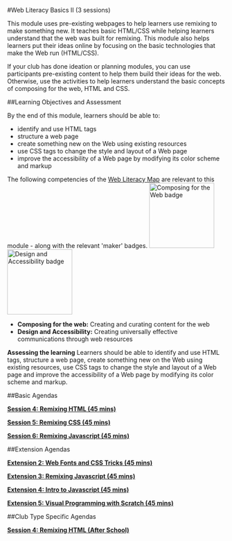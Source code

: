 #Web Literacy Basics II (3 sessions)

This module uses pre-existing webpages to help learners use remixing to make something new. It teaches basic HTML/CSS while helping learners understand that the web was built for remixing. This module also helps learners put their ideas online by focusing on the basic technologies that make the Web run (HTML/CSS). 

If your club has done ideation or planning modules, you can use participants pre-existing content to help them build their ideas for the web. Otherwise, use the activities to help learners understand the basic concepts of composing for the web, HTML and CSS.

##Learning Objectives and Assessment

By the end of this module, learners should be able to: 

* identify and use HTML tags
* structure a web page
* create something new on the Web using existing resources
* use CSS tags to change the style and layout of a Web page
* improve the accessibility of a Web page by modifying its color scheme and markup

The following competencies of the [Web Literacy Map](https://webmaker.org/resources) are relevant to this module - along with the relevant 'maker' badges.
<a href="https://webmaker.org/badges/composing-maker"><img src="https://badgekit-mozilla.mofoprod.net/images/badge/945" alt="Composing for the Web badge" width="150px"></a>
<a href="https://webmaker.org/badges/design-maker"><img src="https://badgekit-mozilla.mofoprod.net/images/badge/947" alt="Design and Accessibility badge" width="150px"></a>

* **Composing for the web:** Creating and curating content for the web
* **Design and Accessibility:** Creating universally effective communications through web resources

**Assessing the learning**
Learners should be able to identify and use HTML tags, structure a web page, create something new on the Web using existing resources, use CSS tags to change the style and layout of a Web page and improve the accessibility of a Web page by modifying its color scheme and markup.

##Basic Agendas

[**Session 4: Remixing HTML (45 mins)**](https://github.com/LauraHilliger/webmaker-curriculum/blob/master/WebLiteracyBasics/session04-html.md)

[**Session 5: Remixing CSS (45 mins)**](https://github.com/LauraHilliger/webmaker-curriculum/blob/master/WebLiteracyBasics/session05-css.md)

[**Session 6: Remixing Javascript (45 mins)**](https://github.com/LauraHilliger/webmaker-curriculum/blob/master/WebLiteracyBasics/session06-remixvideo.md)

##Extension Agendas

[**Extension 2: Web Fonts and CSS Tricks (45 mins)**](https://github.com/LauraHilliger/webmaker-curriculum/blob/master/WebLiteracyBasics/extensions/extension02-css-tricks.md)

[**Extension 3: Remixing Javascript (45 mins)**](https://github.com/LauraHilliger/webmaker-curriculum/blob/master/WebLiteracyBasics/extensions/extension03-remixing-javascript.md)

[**Extension 4: Intro to Javascript (45 mins)**](https://github.com/LauraHilliger/webmaker-curriculum/blob/master/WebLiteracyBasics/extensions/extension04-intro-javascript.md)

[**Extension 5: Visual Programming with Scratch (45 mins)**](https://github.com/LauraHilliger/webmaker-curriculum/blob/master/WebLiteracyBasics/extensions/extension05-scratch.md)

##Club Type Specific Agendas

[**Session 4: Remixing HTML (After School)**](https://github.com/LauraHilliger/webmaker-curriculum/blob/master/WebLiteracyBasics/club-type-specific/session04-afterschool.md)